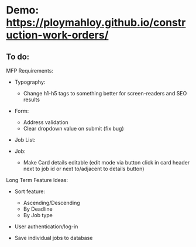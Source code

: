 # Demo: https://ploymahloy.github.io/construction-work-orders/

## To do:

MFP Requirements:

- Typography:
  - Change h1-h5 tags to something better for screen-readers and SEO results

- Form:
  - Address validation
  - Clear dropdown value on submit (fix bug)
- Job List:

- Job:
  - Make Card details editable (edit mode via button click in card header next to job id or next to/adjacent to details button)

Long Term Feature Ideas:

- Sort feature:
  - Ascending/Descending
  - By Deadline
  - By Job type

- User authentication/log-in
- Save individual jobs to database
